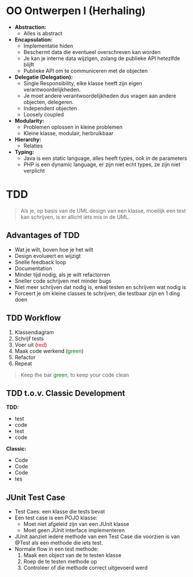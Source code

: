 <!--
title: OO Ontwerpen II
-->

# OO Ontwerpen I (Herhaling)

- **Abstraction:**
    - Alles is abstract
- **Encapsulation:**
    - Implementatie hiden
    - Beschermt data die eventueel overschreven kan worden
    - Je kan je interne data wijzigen, zolang de publieke API hetezlfde blijft
    - Publieke API om te communiceren met de objecten
- **Delegatie (Delegation):**
    - Single Responsibility, elke klasse heeft zijn eigen verantwoordelijkheden.
    - Je moet andere verantwoordelijkheden dus vragen aan andere objecten, delegeren.
    - Independent objecten
    - Loosely coupled
- **Modularity:**
    - Problemen oplossen in kleine problemen
    - Kleine klasse, modulair, herbruikbaar
- **Hierarchy:**
    - Relaties
- **Typing:**
    - Java is een static language, alles heeft types, ook in de parameters
    - PHP is een dynamic language, er zijn niet echt types, ze zijn niet verplicht

# TDD

> Als je, op basis van de UML design van een klasse, moeilijk een test kan schrijven, is er allicht iets mis in de UML.

## Advantages of TDD

- Wat je wilt, boven hoe je het wilt
- Design evolueert en wijzigt
- Snelle feedback loop
- Documentation
- Minder tijd nodig, als je wilt refactorren
- Sneller code schrijven met minder bugs
- Niet meer schrijven dat nodig is, enkel testen en schrijven wat nodig is
- Forceert je om kleine classes te schrijven, die testbaar zijn en 1 ding doen

## TDD Workflow

1. Klassendiagram
2. Schrijf tests
3. Voer uit (<font color=red>red</font>)
4. Maak code werkend (<font color=green>green</font>)
5. Refactor
6. Repeat

> Keep the bar <font color=green>green</font>, to keep your code clean

## TDD t.o.v. Classic Development

**TDD:**

- test
- code
- test
- code

**Classic:**

- Code
- Code
- Code
- tes

## JUnit Test Case

- Test Caes: een klasse die tests bevat
- Een test case is een POJO klasse:
    - Moet niet afgeleid zijn van een JUnit klasse
    - Moet geen JUnit interface implementeren
- JUnit aanziet iedere methode van een Test Case die voorzien is van @Test als een methode die iets test.
- Normale flow in een test methode:
    1. Maak een object van de te testen klasse
    2. Roep de te testen methode op
    3. Controleer of die methode correct uitgevoerd werd
